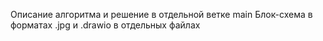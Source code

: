 Описание алгоритма и решение в отдельной ветке main 
Блок-схема в форматах .jpg и .drawio в отдельных файлах 
